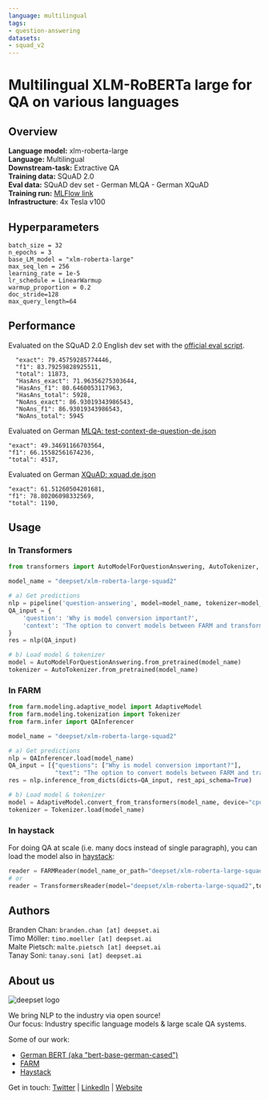 ```yaml
---
language: multilingual
tags:
- question-answering
datasets:
- squad_v2
---
```


# Multilingual XLM-RoBERTa large for QA on various languages 

## Overview
**Language model:** xlm-roberta-large  
**Language:** Multilingual  
**Downstream-task:** Extractive QA  
**Training data:** SQuAD 2.0  
**Eval data:** SQuAD dev set - German MLQA - German XQuAD   
**Training run:** [MLFlow link](https://public-mlflow.deepset.ai/#/experiments/124/runs/3a540e3f3ecf4dd98eae8fc6d457ff20)  
**Infrastructure**: 4x Tesla v100

## Hyperparameters

```
batch_size = 32
n_epochs = 3
base_LM_model = "xlm-roberta-large"
max_seq_len = 256
learning_rate = 1e-5
lr_schedule = LinearWarmup
warmup_proportion = 0.2
doc_stride=128
max_query_length=64
``` 

## Performance
Evaluated on the SQuAD 2.0 English dev set with the [official eval script](https://worksheets.codalab.org/rest/bundles/0x6b567e1cf2e041ec80d7098f031c5c9e/contents/blob/).
```
  "exact": 79.45759285774446,
  "f1": 83.79259828925511,
  "total": 11873,
  "HasAns_exact": 71.96356275303644,
  "HasAns_f1": 80.6460053117963,
  "HasAns_total": 5928,
  "NoAns_exact": 86.93019343986543,
  "NoAns_f1": 86.93019343986543,
  "NoAns_total": 5945
```

Evaluated on German [MLQA: test-context-de-question-de.json](https://github.com/facebookresearch/MLQA)
```
"exact": 49.34691166703564,
"f1": 66.15582561674236,
"total": 4517,
```

Evaluated on German [XQuAD: xquad.de.json](https://github.com/deepmind/xquad)
```
"exact": 61.51260504201681,
"f1": 78.80206098332569,
"total": 1190,
```

## Usage

### In Transformers
```python
from transformers import AutoModelForQuestionAnswering, AutoTokenizer, pipeline

model_name = "deepset/xlm-roberta-large-squad2"

# a) Get predictions
nlp = pipeline('question-answering', model=model_name, tokenizer=model_name)
QA_input = {
    'question': 'Why is model conversion important?',
    'context': 'The option to convert models between FARM and transformers gives freedom to the user and let people easily switch between frameworks.'
}
res = nlp(QA_input)

# b) Load model & tokenizer
model = AutoModelForQuestionAnswering.from_pretrained(model_name)
tokenizer = AutoTokenizer.from_pretrained(model_name)
```

### In FARM

```python
from farm.modeling.adaptive_model import AdaptiveModel
from farm.modeling.tokenization import Tokenizer
from farm.infer import QAInferencer

model_name = "deepset/xlm-roberta-large-squad2"

# a) Get predictions
nlp = QAInferencer.load(model_name)
QA_input = [{"questions": ["Why is model conversion important?"],
             "text": "The option to convert models between FARM and transformers gives freedom to the user and let people easily switch between frameworks."}]
res = nlp.inference_from_dicts(dicts=QA_input, rest_api_schema=True)

# b) Load model & tokenizer
model = AdaptiveModel.convert_from_transformers(model_name, device="cpu", task_type="question_answering")
tokenizer = Tokenizer.load(model_name)
```

### In haystack
For doing QA at scale (i.e. many docs instead of single paragraph), you can load the model also in [haystack](https://github.com/deepset-ai/haystack/):
```python
reader = FARMReader(model_name_or_path="deepset/xlm-roberta-large-squad2")
# or 
reader = TransformersReader(model="deepset/xlm-roberta-large-squad2",tokenizer="deepset/xlm-roberta-large-squad2")
```


## Authors
Branden Chan: `branden.chan [at] deepset.ai`  
Timo Möller: `timo.moeller [at] deepset.ai`  
Malte Pietsch: `malte.pietsch [at] deepset.ai`  
Tanay Soni: `tanay.soni [at] deepset.ai`

## About us
![deepset logo](https://raw.githubusercontent.com/deepset-ai/FARM/master/docs/img/deepset_logo.png)

We bring NLP to the industry via open source!  
Our focus: Industry specific language models & large scale QA systems.  
  
Some of our work: 
- [German BERT (aka "bert-base-german-cased")](https://deepset.ai/german-bert)
- [FARM](https://github.com/deepset-ai/FARM)
- [Haystack](https://github.com/deepset-ai/haystack/)

Get in touch:
[Twitter](https://twitter.com/deepset_ai) | [LinkedIn](https://www.linkedin.com/company/deepset-ai/) | [Website](https://deepset.ai)

